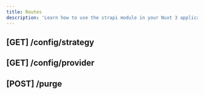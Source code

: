 ```yaml
---
title: Routes
description: 'Learn how to use the strapi module in your Nuxt 3 application.'
---
```



## [GET] /config/strategy
## [GET] /config/provider
## [POST] /purge
